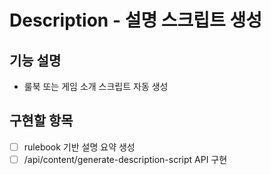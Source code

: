 # Description - 설명 스크립트 생성

## 기능 설명
- 룰북 또는 게임 소개 스크립트 자동 생성

## 구현할 항목
- [ ] rulebook 기반 설명 요약 생성
- [ ] /api/content/generate-description-script API 구현
